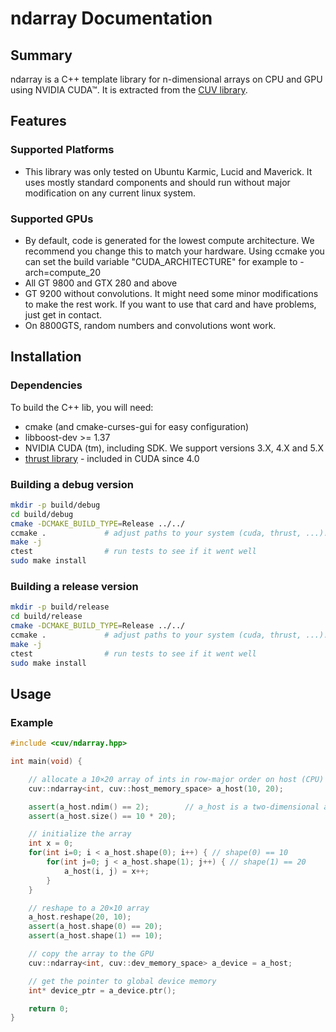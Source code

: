 ndarray Documentation
=====================

Summary
-------

ndarray is a C++ template library for n-dimensional arrays on CPU and GPU using NVIDIA CUDA™. It is extracted from the [CUV library][cuv].

Features
--------

### Supported Platforms ###

  - This library was only tested on Ubuntu Karmic, Lucid and Maverick. It uses
    mostly standard components and should run without major
    modification on any current linux system.

### Supported GPUs ###

  - By default, code is generated for the lowest compute architecture. We
    recommend you change this to match your hardware. Using ccmake you can set
    the build variable "CUDA_ARCHITECTURE" for example to -arch=compute_20
  - All GT 9800 and GTX 280 and above
  - GT 9200 without convolutions. It might need some minor modifications to
    make the rest work. If you want to use that card and have problems, just
    get in contact.
  - On 8800GTS, random numbers and convolutions wont work.


Installation
------------

### Dependencies ###

To build the C++ lib, you will need:

  - cmake (and cmake-curses-gui for easy configuration)
  - libboost-dev >= 1.37
  - NVIDIA CUDA (tm), including SDK. We support versions 3.X, 4.X and 5.X
  - [thrust library][thrust] - included in CUDA since 4.0


### Building a debug version ###

```bash
mkdir -p build/debug
cd build/debug
cmake -DCMAKE_BUILD_TYPE=Release ../../
ccmake .             # adjust paths to your system (cuda, thrust, ...)!
make -j
ctest                # run tests to see if it went well
sudo make install
```

### Building a release version ###

```bash
mkdir -p build/release
cd build/release
cmake -DCMAKE_BUILD_TYPE=Release ../../
ccmake .             # adjust paths to your system (cuda, thrust, ...)!
make -j
ctest                # run tests to see if it went well
sudo make install
```

Usage
-----

### Example ###

```c++
#include <cuv/ndarray.hpp>

int main(void) {

	// allocate a 10×20 array of ints in row-major order on host (CPU)
	cuv::ndarray<int, cuv::host_memory_space> a_host(10, 20);

	assert(a_host.ndim() == 2);        // a_host is a two-dimensional array
	assert(a_host.size() == 10 * 20);

	// initialize the array
	int x = 0;
	for(int i=0; i < a_host.shape(0); i++) { // shape(0) == 10
		for(int j=0; j < a_host.shape(1); j++) { // shape(1) == 20
			a_host(i, j) = x++;
		}
	}

	// reshape to a 20×10 array
	a_host.reshape(20, 10);
	assert(a_host.shape(0) == 20);
	assert(a_host.shape(1) == 10);

	// copy the array to the GPU
	cuv::ndarray<int, cuv::dev_memory_space> a_device = a_host;

	// get the pointer to global device memory
	int* device_ptr = a_device.ptr();

	return 0;
}
```

[thrust]: http://code.google.com/p/thrust/
[cuv]: https://github.com/deeplearningais/CUV
